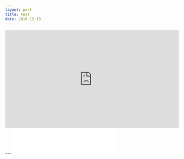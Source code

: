 ```yaml
---
layout: post
title: test
date: 2016-12-10
---
```


<iframe width="560" height="315" src="https://www.youtube.com/embed/UI7a6s67jkg" frameborder="0" allowfullscreen></iframe>
---
<iframe width="330" height="86" src="//music.163.com/outchain/player?type=2&id=4970794&auto=1&height=66" frameborder="no"></iframe>
